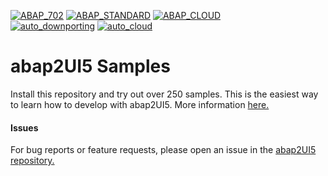 [![ABAP_702](https://github.com/abap2UI5/samples/actions/workflows/ABAP_702.yaml/badge.svg?branch=702)](https://github.com/abap2UI5/samples/actions/workflows/ABAP_702.yaml)
[![ABAP_STANDARD](https://github.com/abap2UI5/samples/actions/workflows/ABAP_STANDARD.yaml/badge.svg)](https://github.com/abap2UI5/samples/actions/workflows/ABAP_STANDARD.yaml)
[![ABAP_CLOUD](https://github.com/abap2UI5/samples/actions/workflows/ABAP_CLOUD.yaml/badge.svg)](https://github.com/abap2UI5/samples/actions/workflows/ABAP_CLOUD.yaml)
<br>
[![auto_downporting](https://github.com/abap2UI5/samples/actions/workflows/auto_downporting.yaml/badge.svg)](https://github.com/abap2UI5/samples/actions/workflows/auto_downporting.yaml)
[![auto_cloud](https://github.com/abap2UI5/samples/actions/workflows/auto_cloud.yaml/badge.svg)](https://github.com/abap2UI5/samples/actions/workflows/auto_cloud.yaml)

# abap2UI5 Samples

Install this repository and try out over 250 samples. This is the easiest way to learn how to develop with abap2UI5. More information [here.](https://abap2ui5.github.io/docs/get_started/samples.html)

#### Issues
For bug reports or feature requests, please open an issue in the [abap2UI5 repository.](https://github.com/abap2UI5/abap2UI5/issues)
